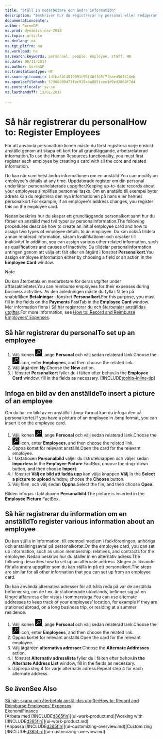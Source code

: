 ```yaml
---
title: "Ställ in medarbetare och ändra Information"
description: "Beskriver hur du registrerar ny personal eller redigerar information för nuvarande anställda."
documentationcenter: 
author: SorenGP
ms.prod: dynamics-nav-2018
ms.topic: article
ms.devlang: na
ms.tgt_pltfrm: na
ms.workload: na
ms.search.keywords: personnel, people, employee, staff, HR
ms.date: 08/11/2017
ms.author: SorenGP
ms.translationtype: HT
ms.sourcegitcommit: 1dfba8b14019991c95f40ffd5f7fbaed5df414eb
ms.openlocfilehash: 57966009473fbc919aba8851cee1d9ed2068f7d4
ms.contentlocale: sv-se
ms.lasthandoff: 12/01/2017

---
```

# <a name="how-to-register-employees"></a><span data-ttu-id="6abb6-103">Så här registrerar du personal</span><span class="sxs-lookup"><span data-stu-id="6abb6-103">How to: Register Employees</span></span>
<span data-ttu-id="6abb6-104">För att använda personalfunktionen måste du först registrera varje enskild anställd genom att skapa ett kort för all grundläggande, arbetsrelaterad information.</span><span class="sxs-lookup"><span data-stu-id="6abb6-104">To use the Human Resources functionality, you must first register each employee by creating a card with all the core and related information.</span></span>

<span data-ttu-id="6abb6-105">Du kan när som helst ändra informationen om en anställd.</span><span class="sxs-lookup"><span data-stu-id="6abb6-105">You can modify an employee's details at any time.</span></span> <span data-ttu-id="6abb6-106">Uppdaterade register om din personal underlättar personalrelaterade uppgifter.</span><span class="sxs-lookup"><span data-stu-id="6abb6-106">Keeping up-to-date records about your employees simplifies personnel tasks.</span></span> <span data-ttu-id="6abb6-107">Om en anställd till exempel byter adress kan du registrera den nya informationen på hans eller hennes personalkort.</span><span class="sxs-lookup"><span data-stu-id="6abb6-107">For example, if an employee's address changes, you register this on the employee card.</span></span>

<span data-ttu-id="6abb6-108">Nedan beskrivs hur du skapar ett grundläggande personalkort samt hur du förser en anställd med två typer av personalinformation.</span><span class="sxs-lookup"><span data-stu-id="6abb6-108">The following procedures describe how to create an initial employee card and how to assign two types of employee details to an employee.</span></span> <span data-ttu-id="6abb6-109">Du kan också tilldela annan relaterad information, såsom kvalifikationer och orsaker till inaktivitet.</span><span class="sxs-lookup"><span data-stu-id="6abb6-109">In addition, you can assign various other related information, such as qualifications and causes of inactivity.</span></span> <span data-ttu-id="6abb6-110">Du tilldelar personalinformation antingen genom att välja ett fält eller en åtgärd i fönstret **Personalkort**.</span><span class="sxs-lookup"><span data-stu-id="6abb6-110">You assign employee information either by choosing a field or an action in the **Employee Card** window.</span></span>

> [!NOTE]  
> <span data-ttu-id="6abb6-111">Du kan återbetala en medarbetare för deras utgifter under affärsaktiviteter.</span><span class="sxs-lookup"><span data-stu-id="6abb6-111">You can reimburse employees for their expenses during business activities.</span></span> <span data-ttu-id="6abb6-112">Av den anledningen måste du fylla i fälten på snabbfliken **Betalningar** i fönstret **Personalkort**.</span><span class="sxs-lookup"><span data-stu-id="6abb6-112">For this purpose, you must fill in the fields on the **Payments** FastTab in the **Employee Card** window.</span></span> <span data-ttu-id="6abb6-113">Mer information finns i [Så här registrerar du och återbetalar anställdas utgifter](finance-how-record-reimburse-employee-expenses.md).</span><span class="sxs-lookup"><span data-stu-id="6abb6-113">For more information, see [How to: Record and Reimburse Employees' Expenses](finance-how-record-reimburse-employee-expenses.md).</span></span>

## <a name="to-set-up-an-employee"></a><span data-ttu-id="6abb6-114">Så här registrerar du personal</span><span class="sxs-lookup"><span data-stu-id="6abb6-114">To set up an employee</span></span>
1. <span data-ttu-id="6abb6-115">Välj ikonen ![Söka efter sida eller rapport](media/ui-search/search_small.png "ikonen Söka efter sida eller rapport"), ange **Personal** och välj sedan relaterad länk.</span><span class="sxs-lookup"><span data-stu-id="6abb6-115">Choose the ![Search for Page or Report](media/ui-search/search_small.png "Search for Page or Report icon") icon, enter **Employees**, and then choose the related link.</span></span>
2. <span data-ttu-id="6abb6-116">Välj åtgärden **Ny**.</span><span class="sxs-lookup"><span data-stu-id="6abb6-116">Choose the **New** action.</span></span>
3. <span data-ttu-id="6abb6-117">I fönstret **Personalkort** fyller du i fälten efter behov.</span><span class="sxs-lookup"><span data-stu-id="6abb6-117">In the **Employee Card** window, fill in the fields as necessary.</span></span> [!INCLUDE[tooltip-inline-tip](includes/tooltip-inline-tip_md.md)]

## <a name="to-insert-a-picture-of-an-employee"></a><span data-ttu-id="6abb6-118">Infoga en bild av den anställde</span><span class="sxs-lookup"><span data-stu-id="6abb6-118">To insert a picture of an employee</span></span>
<span data-ttu-id="6abb6-119">Om du har en bild av en anställd i .bmp-format kan du infoga den på personalkortet.</span><span class="sxs-lookup"><span data-stu-id="6abb6-119">If you have a picture of an employee in .bmp format, you can insert it on the employee card.</span></span>

1. <span data-ttu-id="6abb6-120">Välj ikonen ![Söka efter sida eller rapport](media/ui-search/search_small.png "ikonen Söka efter sida eller rapport"), ange **Personal** och välj sedan relaterad länk.</span><span class="sxs-lookup"><span data-stu-id="6abb6-120">Choose the ![Search for Page or Report](media/ui-search/search_small.png "Search for Page or Report icon") icon, enter **Employees**, and then choose the related link.</span></span>
2. <span data-ttu-id="6abb6-121">Öppna kortet för relevant anställd.</span><span class="sxs-lookup"><span data-stu-id="6abb6-121">Open the card for the relevant employee.</span></span>
3. <span data-ttu-id="6abb6-122">I faktaboxen **Personalbild** väljer du listruteknappen och väljer sedan **Importera**.</span><span class="sxs-lookup"><span data-stu-id="6abb6-122">In the **Employee Picture** FactBox, choose the drop-down button, and then choose **Import**.</span></span>
4. <span data-ttu-id="6abb6-123">I fönstret **Välj en bild att ladda upp** kan välja knappen **Välj**.</span><span class="sxs-lookup"><span data-stu-id="6abb6-123">In the **Select a picture to upload** window, choose the **Choose** button.</span></span>
5. <span data-ttu-id="6abb6-124">Välj filen, och välj sedan **Öppna**.</span><span class="sxs-lookup"><span data-stu-id="6abb6-124">Select the file, and then choose **Open**.</span></span>

<span data-ttu-id="6abb6-125">Bilden infogas i faktaboxen **Personalbild**.</span><span class="sxs-lookup"><span data-stu-id="6abb6-125">The picture is inserted in the **Employee Picture** FactBox.</span></span>

## <a name="to-register-various-information-about-an-employee"></a><span data-ttu-id="6abb6-126">Så här registrerar du information om en anställd</span><span class="sxs-lookup"><span data-stu-id="6abb6-126">To register various information about an employee</span></span>
<span data-ttu-id="6abb6-127">Du kan ställa in information, till exempel medlem i fackföreningen, anhöriga och anställningsavtal på personalkortet.</span><span class="sxs-lookup"><span data-stu-id="6abb6-127">On the employee card, you can set up information, such as union membership, relatives, and contracts for the employee.</span></span> <span data-ttu-id="6abb6-128">Nedan beskrivs hur du ställer in en alternativ adress.</span><span class="sxs-lookup"><span data-stu-id="6abb6-128">The following describes how to set up an alternate address.</span></span> <span data-ttu-id="6abb6-129">Stegen är liknande för alla andra uppgifter som du kan ställa in på ett personalkort.</span><span class="sxs-lookup"><span data-stu-id="6abb6-129">The steps are similar for all other information that you can set up from an employee card.</span></span>

<span data-ttu-id="6abb6-130">Du kan använda alternativa adresser för att hålla reda på var de anställda befinner sig, om de t.ex. är stationerade utomlands, befinner sig på en längre affärsresa eller vistas i sommarstuga.</span><span class="sxs-lookup"><span data-stu-id="6abb6-130">You can use alternate addresses to keep track of your employees’ location, for example if they are stationed abroad, on a long business trip, or residing at a summer residence.</span></span>

1. <span data-ttu-id="6abb6-131">Välj ikonen ![Söka efter sida eller rapport](media/ui-search/search_small.png "ikonen Söka efter sida eller rapport"), ange **Personal** och välj sedan relaterad länk.</span><span class="sxs-lookup"><span data-stu-id="6abb6-131">Choose the ![Search for Page or Report](media/ui-search/search_small.png "Search for Page or Report icon") icon, enter **Employees**, and then choose the related link.</span></span>
2. <span data-ttu-id="6abb6-132">Öppna kortet för relevant anställd.</span><span class="sxs-lookup"><span data-stu-id="6abb6-132">Open the card for the relevant employee.</span></span>
3. <span data-ttu-id="6abb6-133">Välj åtgärden **alternativa adresser**.</span><span class="sxs-lookup"><span data-stu-id="6abb6-133">Choose the **Alternate Addresses** action.</span></span>
4. <span data-ttu-id="6abb6-134">I fönstret **Alternativ adresslista** fyller du i fälten efter behov.</span><span class="sxs-lookup"><span data-stu-id="6abb6-134">**In the Alternate Address List** window, fill in the fields as necessary.</span></span>
5. <span data-ttu-id="6abb6-135">Upprepa steg 4 för varje alternativ adress.</span><span class="sxs-lookup"><span data-stu-id="6abb6-135">Repeat step 4 for each alternate address.</span></span>

## <a name="see-also"></a><span data-ttu-id="6abb6-136">Se även</span><span class="sxs-lookup"><span data-stu-id="6abb6-136">See Also</span></span>
[<span data-ttu-id="6abb6-137">Så här: skapa och återbetala anställdas utgifter</span><span class="sxs-lookup"><span data-stu-id="6abb6-137">How to: Record and Reimburse Employees' Expenses</span></span>](finance-how-record-reimburse-employee-expenses.md)  
[<span data-ttu-id="6abb6-138">Ekonomi</span><span class="sxs-lookup"><span data-stu-id="6abb6-138">Finance</span></span>](finance.md)  
<span data-ttu-id="6abb6-139">[Arbeta med [!INCLUDE[d365fin](includes/d365fin_md.md)]](ui-work-product.md)</span><span class="sxs-lookup"><span data-stu-id="6abb6-139">[Working with [!INCLUDE[d365fin](includes/d365fin_md.md)]](ui-work-product.md)</span></span>  
<span data-ttu-id="6abb6-140">[Anpassa [!INCLUDE[d365fin](includes/d365fin_md.md)]](ui-customizing-overview.md)</span><span class="sxs-lookup"><span data-stu-id="6abb6-140">[Customizing [!INCLUDE[d365fin](includes/d365fin_md.md)]](ui-customizing-overview.md)</span></span>

